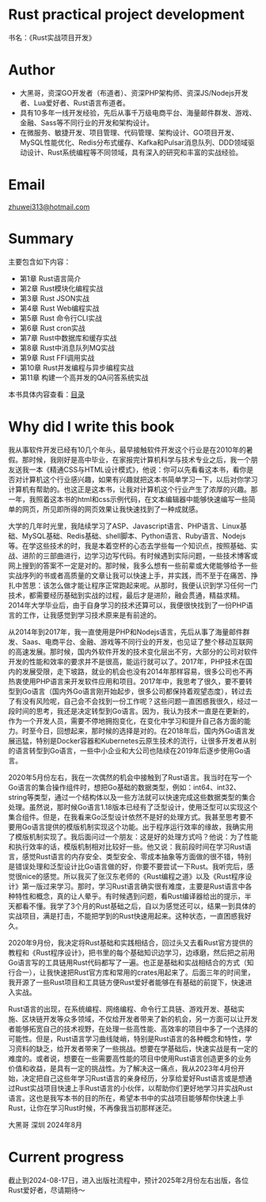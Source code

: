 # Rust practical project development

书名：《Rust实战项目开发》

# Author

- 大黑哥，资深GO开发者（布道者）、资深PHP架构师、资深JS/Nodejs开发者、Lua爱好者、Rust语言布道者。
- 具有10多年一线开发经验，先后从事千万级电商平台、海量邮件群发、游戏、金融、Sass等不同行业的开发和架构设计。
- 在微服务、敏捷开发、项目管理、代码管理、架构设计、GO项目开发、MySQL性能优化、Redis分布式缓存、Kafka和Pulsar消息队列、DDD领域驱动设计、Rust系统编程等不同领域，具有深入的研究和丰富的实战经验。

# Email

zhuwei313@hotmail.com

# Summary

主要包含如下内容：

- 第1章 Rust语言简介
- 第2章 Rust模块化编程实战
- 第3章 Rust JSON实战
- 第4章 Rust Web编程实战
- 第5章 Rust 命令行CLI实战
- 第6章 Rust cron实战
- 第7章 Rust中数据库和缓存实战
- 第8章 Rust中消息队列MQ实战
- 第9章 Rust FFI调用实战
- 第10章 Rust并发编程与异步编程实战
- 第11章 构建一个高并发的QA问答系统实战

本书具体内容查看：[目录](SUMMARY.md)

# Why did I write this book

<p>我从事软件开发已经有10几个年头，最早接触软件开发这个行业是在2010年的暑假。那时候，我刚好是高中毕业，在家报完计算机科学与技术专业之后，我一个朋友送我一本《精通CSS与HTML设计模式》，他说：你可以先看看这本书，看你是否对计算机这个行业感兴趣，如果有兴趣就把这本书简单学习一下，以后对你学习计算机有帮助的。也这正是这本书，让我对计算机这个行业产生了浓厚的兴趣。那一年，我照着这本书的html和css示例代码，在文本编辑器中能够快速编写一些简单的网页，所见即所得的网页效果让我快速找到了一种成就感。</p>
<p>大学的几年时光里，我陆续学习了ASP、Javascript语言、PHP语言、Linux基础、MySQL基础、Redis基础、shell脚本、Python语言、Ruby语言、Nodejs等。在学这些技术的时，我是本着空杯的心态去学些每一个知识点，按照基础、实战、进阶的三部曲进行，边学习边写代码。有时候遇到实际问题，一些技术博客或网上搜到的答案不一定是对的。那时候，我多么想有一些前辈或大佬能够给予一些实战序列的书或者高质量的文章让我可以快速上手，并实践，而不至于在痛苦、挣扎中苦思：该怎么做才能让程序正常跑起来呢。从那时，我便认识到学习任何一门技术，都需要经历基础到实战的过程，最后才是进阶，融会贯通，精益求精。2014年大学毕业后，由于自身学习的技术还算可以，我便很快找到了一份PHP语言的工作，让我感觉到学习技术原来是有前途的。</p>
<p>从2014年到2017年，我一直使用是PHP和Nodejs语言，先后从事了海量邮件群发、Saas、电商平台、金融、游戏等不同行业的开发，也见证了整个移动互联网的高速发展。那时候，国内外软件开发的技术变化层出不穷，大部分的公司对软件开发的性能和效率的要求并不是很高，能运行就可以了。2017年，PHP技术在国内的发展受限，走下坡路，就业的机会也没有2014年那样容易，很多公司也不再热衷使用PHP语言来开发软件应用和项目。2017年中，我思考了很久，要不要转型到Go语言（国内外Go语言刚开始起步，很多公司都保持着观望态度），转过去了有没有风险呢，自己会不会找到一份工作呢？这些问题一直困惑我很久，经过一段时间的思考，我还是决定转型到Go语言。因为，我认为技术一直是在更新的，作为一个开发人员，需要不停地拥抱变化，在变化中学习和提升自己各方面的能力。时至今日，回想起来，那时候的选择是对的。在2018年后，国内外Go语言发展迅猛，特别是Docker容器和Kubernetes云原生技术的流行，让很多开发者从别的语言转型到Go语言，一些中小企业和大公司也陆续在2019年后逐步使用Go语言。</p>
<p>2020年5月份左右，我在一次偶然的机会中接触到了Rust语言。我当时在写一个Go语言的集合操作组件时，想把Go基础的数据类型，例如：int64、int32、string等类型，通过一个结构体以及一些方法就可以快速完成这些数据类型的集合处理。虽然说，那时候Go语言1.18版本已经有了泛型设计，使用泛型可以实现这个集合组件。但是，在我看来Go泛型设计依然不是好的处理方式。我甚至思考要不要用Go语言提供的模版机制实现这个功能。出于程序运行效率的缘故，我确实用了模版机制实现了。我后面问过一个朋友：这是好的处理方式吗？他说：为了性能和执行效率的话，模版机制相对比较好一些。他又说：我前段时间在学习Rust语言，感觉Rust语言的内存安全、类型安全、零成本抽象等方面做的很不错，特别是错误处理和泛型设计比Go语言做的好，你要不要尝试一下Rust。我听完后，感觉很nice的感觉。所以我买了张汉东老师的《Rust编程之道》以及《Rust程序设计》第一版过来学习。那时，学习Rust语言确实很有难度，主要是Rust语言中各种特性和概念，真的让人晕乎。有时候遇到问题，看Rust编译器给出的提示，半天都看不懂。我学了3个月的Rust基础之后，自以为感觉还可以，结果一到具体的实战项目，满是打击，不能把学到的Rust快速用起来。这种状态，一直困惑我好久。</p>
<p>2020年9月份，我决定将Rust基础和实践相结合，回过头又去看Rust官方提供的教程和《Rust程序设计》，把书里的每个基础知识边学习，边琢磨，然后把之前用Go语言写的工具链用Rust代码都写了一遍。也正是基础和实战相结合的方式（知行合一），让我快速把Rust官方库和常用的crates用起来了。后面三年的时间里，我开源了一些Rust项目和工具链方便Rust爱好者能够在有基础的前提下，快速进入实战。</p>
<p>Rust语言的出现，在系统编程、网络编程、命令行工具链、游戏开发、基础实施、区块链开发等众多领域，不仅给开发者带来了新的机会，另一方面可以让开发者能够拓宽自己的技术视野，在处理一些高性能、高效率的项目中多了一个选择的可能性。但是，Rust语言学习曲线陡峭，特别是Rust语言的各种概念和特性，学习资料的缺乏，给开发者带来了一些挑战。想要在学基础后，快速实战是有一定的难度的。或者说，想要在一些需要高性能的项目中使用Rust语言创造更多的业务价值和收益，是具有一定的挑战性。为了解决这一痛点，我从2023年4月份开始，决定把自己这些年学习Rust语言的亲身经历，分享给爱好Rust语言或是想通过Rust实战项目快速上手Rust语言的小伙伴，以帮助你们更好地学习并实战Rust语言。这也是我写本书的目的所在，希望本书中的实战项目能够帮你快速上手Rust，让你在学习Rust时候，不再像我当初那样迷茫。</p>
大黑哥 深圳 2024年8月

# Current progress

截止到2024-08-17日，进入出版社流程中，预计2025年2月份左右出版，各位Rust爱好者，尽请期待～
